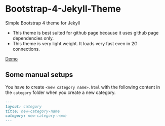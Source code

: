 # Bootstrap-4-Jekyll-Theme

Simple Bootstrap 4 theme for Jekyll

- This theme is best suited for github page because it uses github page dependencies only.
- This theme is very light weight. It loads very fast even in 2G connections.

[Demo](https://takao42.github.io/Bootstrap-4-Jekyll-Theme/)

## Some manual setups

You have to create `<new category name>.html` with the following content in the `category` folder when you create a new category.

```markdown
---
layout: category
title: new-category-name
category: new-category-name
---
```    
